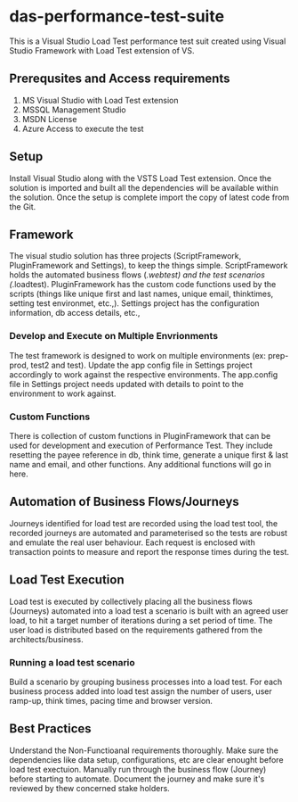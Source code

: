 # das-performance-test-suite

This is a Visual Studio Load Test performance test suit created using Visual Studio Framework with Load Test extension of VS. 

## Prerequsites and Access requirements

1. MS Visual Studio with Load Test extension
2. MSSQL Management Studio
3. MSDN License
4. Azure Access to execute the test

## Setup

Install Visual Studio along with the VSTS Load Test extension. Once the solution is imported and built all the dependencies will be available within the solution. Once the setup is complete import the copy of latest code from the Git. 

## Framework

The visual studio solution has three projects (ScriptFramework, PluginFramework and Settings), to keep the things simple. ScriptFramework holds the automated business flows (*.webtest) and the test scenarios (*.loadtest). PluginFramework has the custom code functions used by the scripts (things like unique first and last names, unique email, thinktimes, setting test environmet, etc.,). Settings project has the configuration information, db access details, etc., 

### Develop and Execute on Multiple Envrionments

The test framework is designed to work on multiple environments (ex: prep-prod, test2 and test). Update the app config file in Settings project accordingly to work against the respective environments. The app.config file in Settings project needs updated with details to point to the environment to work against.

### Custom Functions

There is collection of custom functions in PluginFramework that can be used for development and execution of Performance Test. They include resetting the payee reference in db, think time, generate a unique first & last name and email, and other functions. Any additional functions will go in here. 

## Automation of Business Flows/Journeys

Journeys identified for load test are recorded using the load test tool, the recorded journeys are automated and parameterised so the tests are robust and emulate the real user behaviour. Each request is enclosed with transaction points to measure and report the response times during the test.

## Load Test Execution

Load test is executed by collectively placing all the business flows (Journeys) automated into a load test a scenario is built with an agreed user load, to hit a target number of iterations during a set period of time. The user load is distributed based on the requirements gathered from the architects/business.

### Running a load test scenario

Build a scenario by grouping business processes into a load test. For each business process added into load test assign the number of users, user ramp-up, think times, pacing time and browser version. 

## Best Practices
Understand the Non-Functioanal requirements thoroughly.
Make sure the dependencies like data setup, configurations, etc are clear enought before load test exectuion.
Manually run through the business flow (Journey) before starting to automate.
Document the journey and make sure it's reviewed by thew concerned stake holders.

